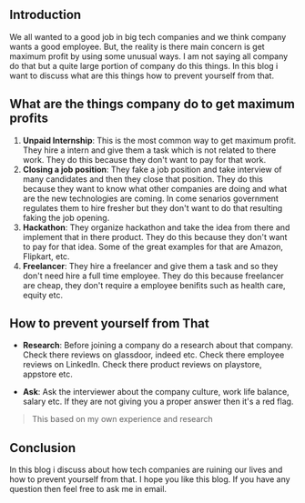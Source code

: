 ## Introduction 

We all wanted to a good job in big tech companies and we think company wants a good employee. But, the reality is there main concern is get maximum profit by using some unusual ways. I am not saying all company do that but a quite large portion of company do this things. In this blog i want to discuss what are this things how to prevent yourself from that.

## What are the things company do to get maximum profits 
1. **Unpaid Internship**: This is the most common way to get maximum profit. They hire a intern and give them a task which is not related to there work. They do this because they don't want to pay for that work.
2. **Closing a job position**: They fake a job position and take interview of many candidates and then they close that position. They do this because they want to know what other companies are doing and what are the new technologies are coming. In come senarios government regulates them to hire fresher but they don't want to do that resulting faking the job opening.
3. **Hackathon**: They organize hackathon and take the idea from there and implement that in there product. They do this because they don't want to pay for that idea. Some of the great examples for that are Amazon, Flipkart, etc.
4. **Freelancer**: They hire a freelancer and give them a task and so they don't need hire a full time employee. They do this because freelancer are cheap, they don't require a employee benifits such as health care, equity etc. 

## How to prevent yourself from That 
- **Research**: Before joining a company do a research about that company. Check there reviews on glassdoor, indeed etc. Check there employee reviews on LinkedIn. Check there product reviews on playstore, appstore etc.

- **Ask**: Ask the interviewer about the company culture, work life balance, salary etc. If they are not giving you a proper answer then it's a red flag.


>This based on my own experience and research

## Conclusion 

In this blog i discuss about how tech companies are ruining our lives and how to prevent yourself from that. I hope you like this blog. If you have any question then feel free to ask me in email. 
